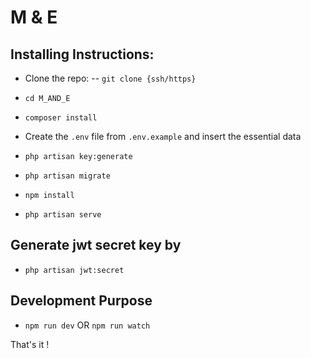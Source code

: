 # M & E

## Installing Instructions:

* Clone the repo:
    -- `git clone {ssh/https}`

* `cd M_AND_E`

* `composer install`

* Create the `.env` file from `.env.example` and insert the essential data

* `php artisan key:generate`

* `php artisan migrate`

* `npm install`

* `php artisan serve`

## Generate jwt secret key by

* `php artisan jwt:secret`

## Development Purpose

* `npm run dev` OR `npm run watch`

That's it !
